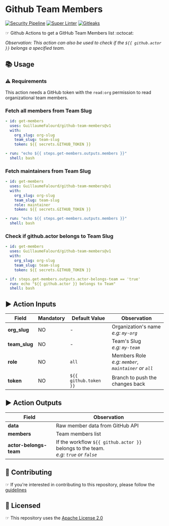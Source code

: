 # Github Team Members

[![Security Pipeline](https://github.com/GuillaumeFalourd/github-team-members/actions/workflows/security-pipeline.yml/badge.svg)](https://github.com/GuillaumeFalourd/github-team-members/actions/workflows/security-pipeline.yml) [![Super Linter](https://github.com/GuillaumeFalourd/github-team-members/actions/workflows/super-linter.yml/badge.svg)](https://github.com/GuillaumeFalourd/github-team-members/actions/workflows/super-linter.yml) [![Gitleaks](https://github.com/GuillaumeFalourd/github-team-members/actions/workflows/gitleaks.yml/badge.svg)](https://github.com/GuillaumeFalourd/github-team-members/actions/workflows/gitleaks.yml)

☞ Github Actions to get a GitHub Team Members list :octocat:

_Observation: This action can also be used to check if the `${{ github.actor }}` belongs a specified team._

## 📚 Usage

### ⚠️ Requirements

This action needs a GitHub token with the `read:org` permission to read organizational team members.

### Fetch all members from Team Slug

```yaml
- id: get-members
  uses: GuillaumeFalourd/github-team-members@v1
  with:
    org_slug: org-slug
    team_slug: team-slug
    token: ${{ secrets.GITHUB_TOKEN }}

- run: "echo ${{ steps.get-members.outputs.members }}"
  shell: bash
```

### Fetch maintainers from Team Slug

```yaml
- id: get-members
  uses: GuillaumeFalourd/github-team-members@v1
  with:
    org_slug: org-slug
    team_slug: team-slug
    role: maintainer
    token: ${{ secrets.GITHUB_TOKEN }}

- run: "echo ${{ steps.get-members.outputs.members }}"
  shell: bash
```

### Check if github.actor belongs to Team Slug

```yaml
- id: get-members
  uses: GuillaumeFalourd/github-team-members@v1
  with:
    org_slug: org-slug
    team_slug: team-slug
    token: ${{ secrets.GITHUB_TOKEN }}

- if: steps.get-members.outputs.actor-belongs-team == 'true'
  run: echo "${{ github.actor }} belongs to Team"
  shell: bash
```

## ▶️ Action Inputs

Field | Mandatory | Default Value | Observation
------------ | ------------  | ------------- | -------------
**org_slug** | NO | - | Organization's name <br/> _e.g: `my-org`_
**team_slug** | NO | - | Team's Slug <br/> _e.g: `my-team`_
**role** | NO | `all` | Members Role <br/> _e.g: `member`, `maintainer` or `all`_
**token** | NO | `${{ github.token }}` | Branch to push the changes back

## ▶️ Action Outputs

Field | Observation
------------ | ------------ 
**data** | Raw member data from GitHub API
**members** | Team members list
**actor-belongs-team** | If the workflow `${{ github.actor }}` belongs to the team. <br/> _e.g: `true` or `false`_

## 🤝 Contributing

☞ If you're interested in contributing to this repository, please follow the [guidelines](https://github.com/GuillaumeFalourd/github-team-members/blob/main/CONTRIBUTING.md)

## 🏅 Licensed

☞ This repository uses the [Apache License 2.0](https://github.com/GuillaumeFalourd/github-team-members/blob/main/LICENSE)

<!-- ### Contribuidores

<a href="https://github.com/GuillaumeFalourd/github-team-members/graphs/contributors">
  <img src="https://contrib.rocks/image?repo=GuillaumeFalourd/github-team-members" />
</a>

(Criado com [contributors-img](https://contrib.rocks)) -->
